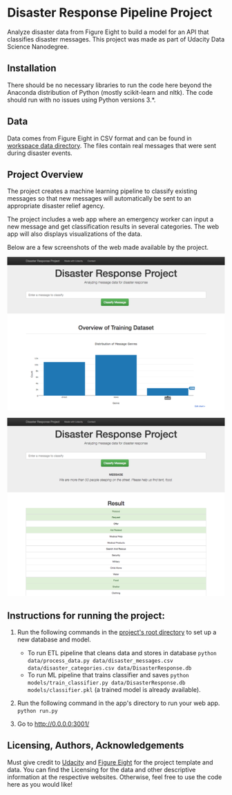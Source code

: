 # Disaster Response Pipeline Project
Analyze disaster data from Figure Eight to build a model for an API that classifies disaster messages. This project was made as part of Udacity Data Science Nanodegree.

## Installation
There should be no necessary libraries to run the code here beyond the Anaconda distribution of Python (mostly scikit-learn and nltk). The code should run with no issues using Python versions 3.*.

## Data
Data comes from Figure Eight in CSV format and can be found in [workspace data directory](webapp/workspace/data). The files contain real messages that were sent during disaster events.

## Project Overview
The project creates a machine learning pipeline to classify existing messages so that new messages will automatically be sent to an appropriate disaster relief agency.

The project includes a web app where an emergency worker can input a new message and get classification results in several categories. The web app will also displays visualizations of the data. 

Below are a few screenshots of the web made available by the project.

![Landing pange](images/disaster-response-1.png)

![Search results page](images/disaster-response-2.png)

## Instructions for running the project:
1. Run the following commands in the [project's root directory](./webapp/workspace) to set up a new database and model.

    - To run ETL pipeline that cleans data and stores in database
        `python data/process_data.py data/disaster_messages.csv data/disaster_categories.csv data/DisasterResponse.db`
    - To run ML pipeline that trains classifier and saves
        `python models/train_classifier.py data/DisasterResponse.db models/classifier.pkl` (a trained model is already available).

2. Run the following command in the app's directory to run your web app.
    `python run.py`

3. Go to http://0.0.0.0:3001/

## Licensing, Authors, Acknowledgements
Must give credit to [Udacity](https://www.udacity.com/course/data-scientist-nanodegree--nd025) and [Figure Eight](https://www.figure-eight.com/) for the project template and data. You can find the Licensing for the data and other descriptive information at the respective websites. Otherwise, feel free to use the code here as you would like!
